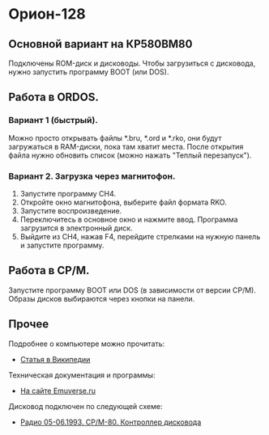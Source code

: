 # Орион-128
## Основной вариант на КР580ВМ80

Подключены ROM-диск и дисководы. Чтобы загрузиться с дисковода, нужно запустить программу BOOT (или DOS).

## Работа в ORDOS.

### Вариант 1 (быстрый).

Можно просто открывать файлы *.bru, *.ord и *.rko, они будут загружаться в RAM-диски, пока там хватит места. После открытия файла нужно обновить список (можно нажать "Теплый перезапуск").

### Вариант 2. Загрузка через магнитофон.

1. Запустите программу CH4.
2. Откройте окно магнитофона, выберите файл формата RKO.
3. Запустите воспроизведение.
4. Переключитесь в основное окно и нажмите ввод. Программа загрузится в электронный диск.
5. Выйдите из CH4, нажав F4, перейдите стрелками на нужную панель и запустите программу.

## Работа в CP/M.

Запустите программу BOOT или DOS (в зависимости от версии CP/M). Образы дисков выбираются через кнопки на панели.

## Прочее

Подробнее о компьютере можно прочитать:

* [Статья в Википедии](https://ru.wikipedia.org/wiki/Орион-128)

Техническая документация и программы:

* [На сайте Emuverse.ru](https://emuverse.ru/wiki/Орион-128)

Дисковод подключен по следующей схеме:

* [Радио 05-06.1993. СР/М-80. Контроллер дисковода](https://emuverse.ru/wiki/Орион-128/Радио_05,06-93/СР/М-80._Контроллер_дисковода)
